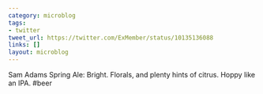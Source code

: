 ```yaml
---
category: microblog
tags:
- twitter
tweet_url: https://twitter.com/ExMember/status/10135136088
links: []
layout: microblog
---
```

Sam Adams Spring Ale: Bright. Florals, and plenty hints of citrus. Hoppy like an IPA. #beer
